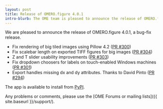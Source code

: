 ```yaml
---
layout: post
title: Release of OMERO.figure 4.0.1
intro-blurb: The OME team is pleased to announce the release of OMERO.figure 4.0.1
---
```


We are pleased to announce the release of OMERO.figure 4.0.1, a bug-fix release.

- Fix rendering of big tiled images using Pillow 4.2 ([PR #300](https://github.com/ome/omero-figure/pull/300))
- Fix scalebar length on exported TIFF figures for big images ([PR #304](https://github.com/ome/omero-figure/pull/304))
- Z and T slider usability improvements ([PR #303](https://github.com/ome/omero-figure/pull/303))
- Fix dropdown choosers for labels on touch-enabled Windows machines ([PR #301](https://github.com/ome/omero-figure/pull/301))
- Export handles missing dx and dy attributes. Thanks to David Pinto ([PR #294](https://github.com/ome/omero-figure/pull/294))

The app is available to install from
[PyPI](https://pypi.python.org/pypi/omero-figure/).

Any problems or comments, please use the [OME Forums or mailing lists]({{ site.baseurl }}/support/).
